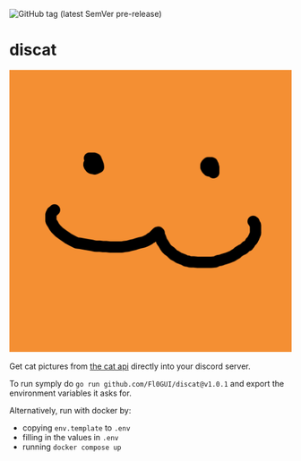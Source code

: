 ![GitHub tag (latest SemVer pre-release)](https://img.shields.io/github/v/tag/Fl0GUI/discat?label=version)

# discat

![img](cat.png)

Get cat pictures from [the cat api](https://thecatapi.com/) directly into your discord server.

To run symply do `go run github.com/Fl0GUI/discat@v1.0.1` and export the environment variables it asks for.

Alternatively, run with docker by:

* copying `env.template` to `.env`
* filling in the values in `.env`
* running `docker compose up`
